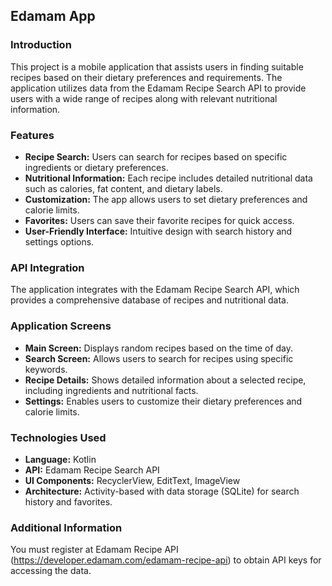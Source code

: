 ## Edamam App

### Introduction
This project is a mobile application that assists users in finding suitable recipes based on their dietary preferences and requirements. The application utilizes data from the Edamam Recipe Search API to provide users with a wide range of recipes along with relevant nutritional information.

### Features
- **Recipe Search:** Users can search for recipes based on specific ingredients or dietary preferences.
- **Nutritional Information:** Each recipe includes detailed nutritional data such as calories, fat content, and dietary labels.
- **Customization:** The app allows users to set dietary preferences and calorie limits.
- **Favorites:** Users can save their favorite recipes for quick access.
- **User-Friendly Interface:** Intuitive design with search history and settings options.

### API Integration
The application integrates with the Edamam Recipe Search API, which provides a comprehensive database of recipes and nutritional data. 

### Application Screens
- **Main Screen:** Displays random recipes based on the time of day.
- **Search Screen:** Allows users to search for recipes using specific keywords.
- **Recipe Details:** Shows detailed information about a selected recipe, including ingredients and nutritional facts.
- **Settings:** Enables users to customize their dietary preferences and calorie limits.

### Technologies Used
- **Language:** Kotlin
- **API:** Edamam Recipe Search API
- **UI Components:** RecyclerView, EditText, ImageView
- **Architecture:** Activity-based with data storage (SQLite) for search history and favorites.

### Additional Information
You must register at Edamam Recipe API (https://developer.edamam.com/edamam-recipe-api) to obtain API keys for accessing the data.


